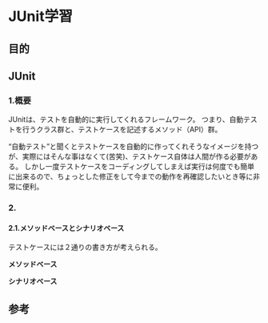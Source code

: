 # JUnit学習

## 目的

## JUnit
### 1.概要
  JUnitは、テストを自動的に実行してくれるフレームワーク。
つまり、自動テストを行うクラス群と、テストケースを記述するメソッド（API）群。

“自動テスト”と聞くとテストケースを自動的に作ってくれそうなイメージを持つが、実際にはそんな事はなくて(苦笑)、テストケース自体は人間が作る必要がある。
しかし一度テストケースをコーディングしてしまえば実行は何度でも簡単に出来るので、ちょっとした修正をして今までの動作を再確認したいとき等に非常に便利。
### 2.
#### 2.1.メソッドベースとシナリオベース
  テストケースには２通りの書き方が考えられる。  
  
  **メソッドベース**  
  
  **シナリオベース**  
## 参考

